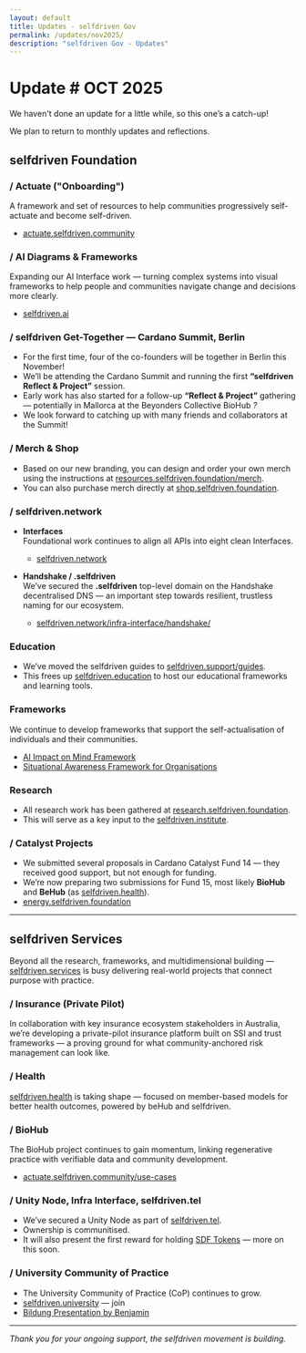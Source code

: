 ```yaml
---
layout: default
title: Updates - selfdriven Gov
permalink: /updates/nov2025/
description: "selfdriven Gov - Updates"
---
```


# Update # OCT 2025

We haven't done an update for a little while, so this one’s a catch-up!

We plan to return to monthly updates and reflections.

## selfdriven Foundation

### / Actuate ("Onboarding")

A framework and set of resources to help communities progressively self-actuate and become self-driven.

- [actuate.selfdriven.community](https://actuate.selfdriven.community)

### / AI Diagrams & Frameworks

Expanding our AI Interface work — turning complex systems into visual frameworks to help people and communities navigate change and decisions more clearly.

- [selfdriven.ai](https://selfdriven.ai)

### / selfdriven Get-Together — Cardano Summit, Berlin

- For the first time, four of the co-founders will be together in Berlin this November!  
- We’ll be attending the Cardano Summit and running the first **“selfdriven Reflect & Project”** session.  
- Early work has also started for a follow-up **“Reflect & Project”** gathering — potentially in Mallorca at the Beyonders Collective BioHub *?*  
- We look forward to catching up with many friends and collaborators at the Summit!

### / Merch & Shop

- Based on our new branding, you can design and order your own merch using the instructions at [resources.selfdriven.foundation/merch](https://resources.selfdriven.foundation/merch/).  
- You can also purchase merch directly at [shop.selfdriven.foundation](https://shop.selfdriven.foundation).

### / selfdriven.network 

- **Interfaces**  
    Foundational work continues to align all APIs into eight clean Interfaces.  
    - [selfdriven.network](https://selfdriven.network)

- **Handshake / .selfdriven**  
    We’ve secured the **.selfdriven** top-level domain on the Handshake decentralised DNS — an important step towards resilient, trustless naming for our ecosystem.  
    - [selfdriven.network/infra-interface/handshake/](https://www.selfdriven.network/infra-interface/handshake/)

### Education

- We’ve moved the selfdriven guides to [selfdriven.support/guides](https://selfdriven.support/guides).  
- This frees up [selfdriven.education](https://selfdriven.education) to host our educational frameworks and learning tools.

### Frameworks

We continue to develop frameworks that support the self-actualisation of individuals and their communities.

- [AI Impact on Mind Framework](/impact-on-mind-framework/)  
- [Situational Awareness Framework for Organisations](/situational-awareness-framework/organisations/)

### Research

- All research work has been gathered at [research.selfdriven.foundation](https://research.selfdriven.foundation).  
- This will serve as a key input to the [selfdriven.institute](https://selfdriven.institute).

### / Catalyst Projects

- We submitted several proposals in Cardano Catalyst Fund 14 — they received good support, but not enough for funding.  
- We’re now preparing two submissions for Fund 15, most likely **BioHub** and **BeHub** (as [selfdriven.health](https://selfdriven.health)).  
- [energy.selfdriven.foundation](https://energy.selfdriven.foundation)

---

## selfdriven Services

Beyond all the research, frameworks, and multidimensional building — [selfdriven.services](https://selfdriven.services) is busy delivering real-world projects that connect purpose with practice.
 
### / Insurance (Private Pilot)

In collaboration with key insurance ecosystem stakeholders in Australia, we’re developing a private-pilot insurance platform built on SSI and trust frameworks — a proving ground for what community-anchored risk management can look like.

### / Health

[selfdriven.health](https://selfdriven.health) is taking shape — focused on member-based models for better health outcomes, powered by beHub and selfdriven.

### / BioHub

The BioHub project continues to gain momentum, linking regenerative practice with verifiable data and community development.  
- [actuate.selfdriven.community/use-cases](https://actuate.selfdriven.community/use-cases)

### / Unity Node, Infra Interface, selfdriven.tel

- We’ve secured a Unity Node as part of [selfdriven.tel](https://www.selfdriven.tel/).  
- Ownership is communitised.  
- It will also present the first reward for holding [SDF Tokens](https://selfdriven.fyi/tokenomics) — more on this soon.

### / University Community of Practice

- The University Community of Practice (CoP) continues to grow.  
- [selfdriven.university](https://selfdriven.university) — join  
- [Bildung Presentation by Benjamin](https://www.selfdriven.education/resources/bildung/)

---

*Thank you for your ongoing support, the selfdriven movement is building.*